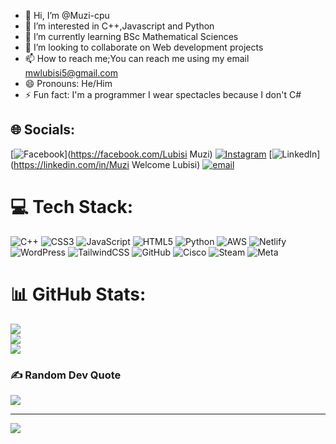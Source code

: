- 👋 Hi, I’m @Muzi-cpu
- 👀 I’m interested in C++,Javascript and Python
- 🌱 I’m currently learning BSc Mathematical Sciences
- 💞️ I’m looking to collaborate on Web development projects
- 📫 How to reach me;You can reach me using my email mwlubisi5@gmail.com
- 😄 Pronouns: He/Him
- ⚡ Fun fact: I'm a programmer I wear spectacles because I don't C#


## 🌐 Socials:
[![Facebook](https://img.shields.io/badge/Facebook-%231877F2.svg?logo=Facebook&logoColor=white)](https://facebook.com/Lubisi Muzi) [![Instagram](https://img.shields.io/badge/Instagram-%23E4405F.svg?logo=Instagram&logoColor=white)](https://instagram.com/muzi_l1) [![LinkedIn](https://img.shields.io/badge/LinkedIn-%230077B5.svg?logo=linkedin&logoColor=white)](https://linkedin.com/in/Muzi Welcome Lubisi) [![email](https://img.shields.io/badge/Email-D14836?logo=gmail&logoColor=white)](mailto:mwlubisi5@gmail.com) 

# 💻 Tech Stack:
![C++](https://img.shields.io/badge/c++-%2300599C.svg?style=for-the-badge&logo=c%2B%2B&logoColor=white) ![CSS3](https://img.shields.io/badge/css3-%231572B6.svg?style=for-the-badge&logo=css3&logoColor=white) ![JavaScript](https://img.shields.io/badge/javascript-%23323330.svg?style=for-the-badge&logo=javascript&logoColor=%23F7DF1E) ![HTML5](https://img.shields.io/badge/html5-%23E34F26.svg?style=for-the-badge&logo=html5&logoColor=white) ![Python](https://img.shields.io/badge/python-3670A0?style=for-the-badge&logo=python&logoColor=ffdd54) ![AWS](https://img.shields.io/badge/AWS-%23FF9900.svg?style=for-the-badge&logo=amazon-aws&logoColor=white) ![Netlify](https://img.shields.io/badge/netlify-%23000000.svg?style=for-the-badge&logo=netlify&logoColor=#00C7B7) ![WordPress](https://img.shields.io/badge/WordPress-%23117AC9.svg?style=for-the-badge&logo=WordPress&logoColor=white) ![TailwindCSS](https://img.shields.io/badge/tailwindcss-%2338B2AC.svg?style=for-the-badge&logo=tailwind-css&logoColor=white) ![GitHub](https://img.shields.io/badge/github-%23121011.svg?style=for-the-badge&logo=github&logoColor=white) ![Cisco](https://img.shields.io/badge/cisco-%23049fd9.svg?style=for-the-badge&logo=cisco&logoColor=black) ![Steam](https://img.shields.io/badge/steam-%23000000.svg?style=for-the-badge&logo=steam&logoColor=white) ![Meta](https://img.shields.io/badge/Meta-%230467DF.svg?style=for-the-badge&logo=Meta&logoColor=white)
# 📊 GitHub Stats:
![](https://github-readme-stats.vercel.app/api?username=Muzi-cpu&theme=neon&hide_border=false&include_all_commits=false&count_private=false)<br/>
![](https://nirzak-streak-stats.vercel.app/?user=Muzi-cpu&theme=neon&hide_border=false)<br/>
![](https://github-readme-stats.vercel.app/api/top-langs/?username=Muzi-cpu&theme=neon&hide_border=false&include_all_commits=false&count_private=false&layout=compact)

### ✍️ Random Dev Quote
![](https://quotes-github-readme.vercel.app/api?type=vetical&theme=radical)

---
[![](https://visitcount.itsvg.in/api?id=Muzi-cpu&icon=0&color=1)](https://visitcount.itsvg.in)

<!-- Proudly created with GPRM ( https://gprm.itsvg.in ) -->
